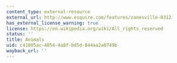```yaml
---
content_type: external-resource
external_url: http://www.esquire.com/features/zanesville-0312
has_external_license_warning: true
license: https://en.wikipedia.org/wiki/All_rights_reserved
status: ''
title: Animals
uid: c41805ac-4854-4a8f-bd5d-844aa2a0749b
wayback_url: ''
---
```

